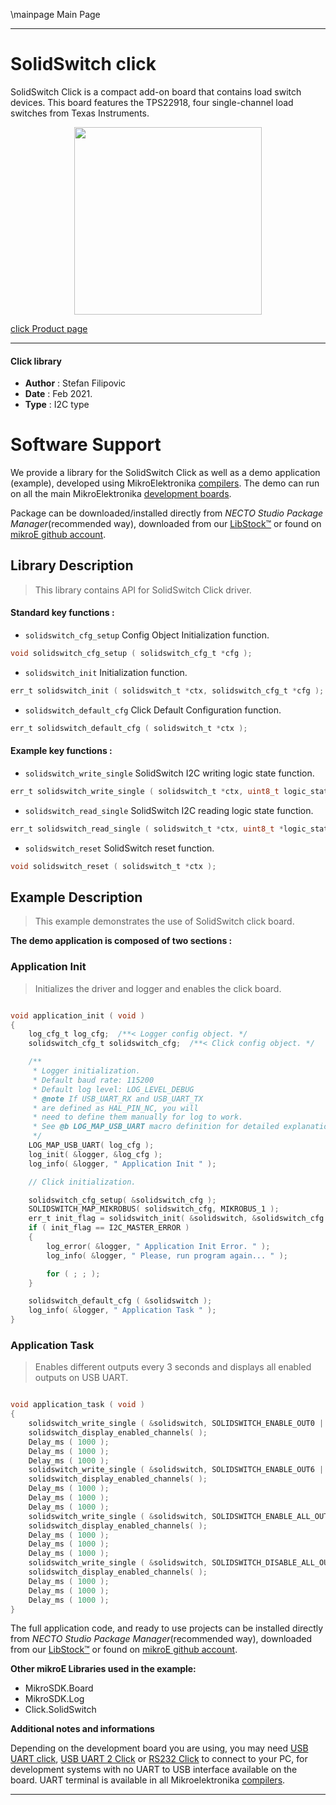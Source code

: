 \mainpage Main Page

---
# SolidSwitch click

SolidSwitch Click is a compact add-on board that contains load switch devices. This board features the TPS22918, four single-channel load switches from Texas Instruments.

<p align="center">
  <img src="https://download.mikroe.com/images/click_for_ide/solidswitch_click.png" height=300px>
</p>

[click Product page](https://www.mikroe.com/solidswitch-click)

---


#### Click library

- **Author**        : Stefan Filipovic
- **Date**          : Feb 2021.
- **Type**          : I2C type


# Software Support

We provide a library for the SolidSwitch Click
as well as a demo application (example), developed using MikroElektronika
[compilers](https://www.mikroe.com/necto-studio).
The demo can run on all the main MikroElektronika [development boards](https://www.mikroe.com/development-boards).

Package can be downloaded/installed directly from *NECTO Studio Package Manager*(recommended way), downloaded from our [LibStock&trade;](https://libstock.mikroe.com) or found on [mikroE github account](https://github.com/MikroElektronika/mikrosdk_click_v2/tree/master/clicks).

## Library Description

> This library contains API for SolidSwitch Click driver.

#### Standard key functions :

- `solidswitch_cfg_setup` Config Object Initialization function.
```c
void solidswitch_cfg_setup ( solidswitch_cfg_t *cfg );
```

- `solidswitch_init` Initialization function.
```c
err_t solidswitch_init ( solidswitch_t *ctx, solidswitch_cfg_t *cfg );
```

- `solidswitch_default_cfg` Click Default Configuration function.
```c
err_t solidswitch_default_cfg ( solidswitch_t *ctx );
```

#### Example key functions :

- `solidswitch_write_single` SolidSwitch I2C writing logic state function.
```c
err_t solidswitch_write_single ( solidswitch_t *ctx, uint8_t logic_state );
```

- `solidswitch_read_single` SolidSwitch I2C reading logic state function.
```c
err_t solidswitch_read_single ( solidswitch_t *ctx, uint8_t *logic_state );
```

- `solidswitch_reset` SolidSwitch reset function.
```c
void solidswitch_reset ( solidswitch_t *ctx );
```

## Example Description

> This example demonstrates the use of SolidSwitch click board.

**The demo application is composed of two sections :**

### Application Init

> Initializes the driver and logger and enables the click board.

```c

void application_init ( void )
{
    log_cfg_t log_cfg;  /**< Logger config object. */
    solidswitch_cfg_t solidswitch_cfg;  /**< Click config object. */

    /** 
     * Logger initialization.
     * Default baud rate: 115200
     * Default log level: LOG_LEVEL_DEBUG
     * @note If USB_UART_RX and USB_UART_TX 
     * are defined as HAL_PIN_NC, you will 
     * need to define them manually for log to work. 
     * See @b LOG_MAP_USB_UART macro definition for detailed explanation.
     */
    LOG_MAP_USB_UART( log_cfg );
    log_init( &logger, &log_cfg );
    log_info( &logger, " Application Init " );

    // Click initialization.

    solidswitch_cfg_setup( &solidswitch_cfg );
    SOLIDSWITCH_MAP_MIKROBUS( solidswitch_cfg, MIKROBUS_1 );
    err_t init_flag = solidswitch_init( &solidswitch, &solidswitch_cfg );
    if ( init_flag == I2C_MASTER_ERROR ) 
    {
        log_error( &logger, " Application Init Error. " );
        log_info( &logger, " Please, run program again... " );

        for ( ; ; );
    }

    solidswitch_default_cfg ( &solidswitch );
    log_info( &logger, " Application Task " );
}

```

### Application Task

> Enables different outputs every 3 seconds and displays all enabled outputs on USB UART.

```c

void application_task ( void )
{
    solidswitch_write_single ( &solidswitch, SOLIDSWITCH_ENABLE_OUT0 | SOLIDSWITCH_ENABLE_OUT1 );
    solidswitch_display_enabled_channels( );
    Delay_ms ( 1000 );
    Delay_ms ( 1000 );
    Delay_ms ( 1000 );
    solidswitch_write_single ( &solidswitch, SOLIDSWITCH_ENABLE_OUT6 | SOLIDSWITCH_ENABLE_OUT7 );
    solidswitch_display_enabled_channels( );
    Delay_ms ( 1000 );
    Delay_ms ( 1000 );
    Delay_ms ( 1000 );
    solidswitch_write_single ( &solidswitch, SOLIDSWITCH_ENABLE_ALL_OUTPUTS );
    solidswitch_display_enabled_channels( );
    Delay_ms ( 1000 );
    Delay_ms ( 1000 );
    Delay_ms ( 1000 );
    solidswitch_write_single ( &solidswitch, SOLIDSWITCH_DISABLE_ALL_OUTPUTS );
    solidswitch_display_enabled_channels( );
    Delay_ms ( 1000 );
    Delay_ms ( 1000 );
    Delay_ms ( 1000 );
}

```

The full application code, and ready to use projects can be installed directly from *NECTO Studio Package Manager*(recommended way), downloaded from our [LibStock&trade;](https://libstock.mikroe.com) or found on [mikroE github account](https://github.com/MikroElektronika/mikrosdk_click_v2/tree/master/clicks).

**Other mikroE Libraries used in the example:**

- MikroSDK.Board
- MikroSDK.Log
- Click.SolidSwitch

**Additional notes and informations**

Depending on the development board you are using, you may need
[USB UART click](https://www.mikroe.com/usb-uart-click),
[USB UART 2 Click](https://www.mikroe.com/usb-uart-2-click) or
[RS232 Click](https://www.mikroe.com/rs232-click) to connect to your PC, for
development systems with no UART to USB interface available on the board. UART
terminal is available in all Mikroelektronika
[compilers](https://shop.mikroe.com/compilers).

---
